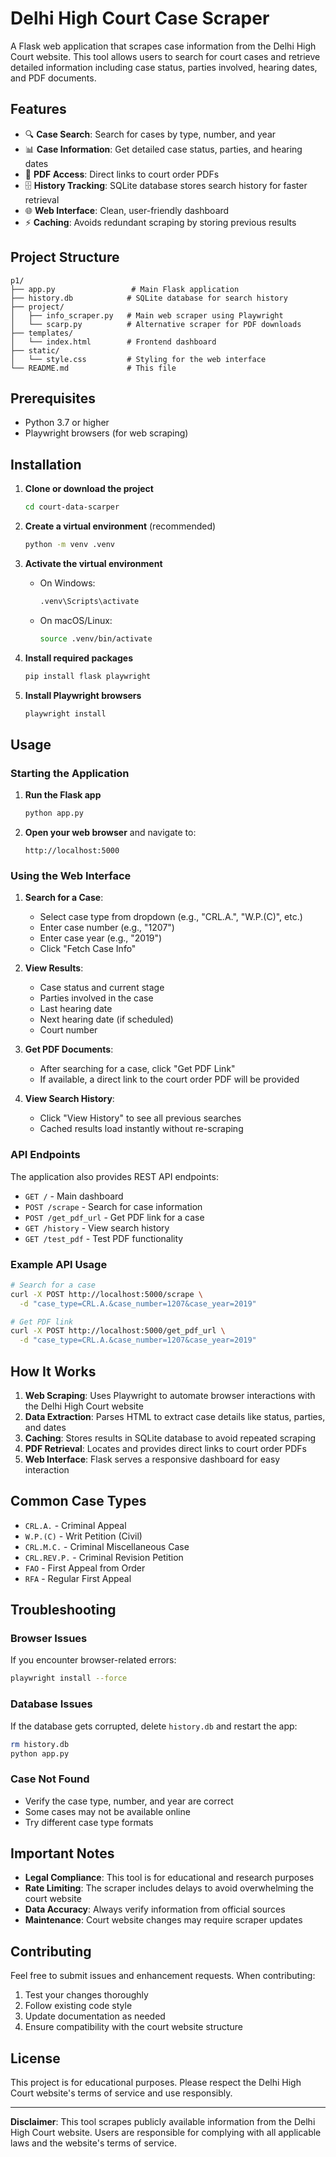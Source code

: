 # Delhi High Court Case Scraper

A Flask web application that scrapes case information from the Delhi High Court website. This tool allows users to search for court cases and retrieve detailed information including case status, parties involved, hearing dates, and PDF documents.

## Features

- 🔍 **Case Search**: Search for cases by type, number, and year
- 📊 **Case Information**: Get detailed case status, parties, and hearing dates
- 📄 **PDF Access**: Direct links to court order PDFs
- 🗄️ **History Tracking**: SQLite database stores search history for faster retrieval
- 🌐 **Web Interface**: Clean, user-friendly dashboard
- ⚡ **Caching**: Avoids redundant scraping by storing previous results

## Project Structure

```
p1/
├── app.py                 # Main Flask application
├── history.db            # SQLite database for search history
├── project/
│   ├── info_scraper.py   # Main web scraper using Playwright
│   └── scarp.py          # Alternative scraper for PDF downloads
├── templates/
│   └── index.html        # Frontend dashboard
├── static/
│   └── style.css         # Styling for the web interface
└── README.md             # This file
```

## Prerequisites

- Python 3.7 or higher
- Playwright browsers (for web scraping)

## Installation

1. **Clone or download the project**
   ```bash
   cd court-data-scarper
   ```

2. **Create a virtual environment** (recommended)
   ```bash
   python -m venv .venv
   ```

3. **Activate the virtual environment**
   - On Windows:
     ```bash
     .venv\Scripts\activate
     ```
   - On macOS/Linux:
     ```bash
     source .venv/bin/activate
     ```

4. **Install required packages**
   ```bash
   pip install flask playwright
   ```

5. **Install Playwright browsers**
   ```bash
   playwright install
   ```

## Usage

### Starting the Application

1. **Run the Flask app**
   ```bash
   python app.py
   ```

2. **Open your web browser** and navigate to:
   ```
   http://localhost:5000
   ```

### Using the Web Interface

1. **Search for a Case**:
   - Select case type from dropdown (e.g., "CRL.A.", "W.P.(C)", etc.)
   - Enter case number (e.g., "1207")
   - Enter case year (e.g., "2019")
   - Click "Fetch Case Info"

2. **View Results**:
   - Case status and current stage
   - Parties involved in the case
   - Last hearing date
   - Next hearing date (if scheduled)
   - Court number

3. **Get PDF Documents**:
   - After searching for a case, click "Get PDF Link"
   - If available, a direct link to the court order PDF will be provided

4. **View Search History**:
   - Click "View History" to see all previous searches
   - Cached results load instantly without re-scraping

### API Endpoints

The application also provides REST API endpoints:

- `GET /` - Main dashboard
- `POST /scrape` - Search for case information
- `POST /get_pdf_url` - Get PDF link for a case
- `GET /history` - View search history
- `GET /test_pdf` - Test PDF functionality

### Example API Usage

```bash
# Search for a case
curl -X POST http://localhost:5000/scrape \
  -d "case_type=CRL.A.&case_number=1207&case_year=2019"

# Get PDF link
curl -X POST http://localhost:5000/get_pdf_url \
  -d "case_type=CRL.A.&case_number=1207&case_year=2019"
```

## How It Works

1. **Web Scraping**: Uses Playwright to automate browser interactions with the Delhi High Court website
2. **Data Extraction**: Parses HTML to extract case details like status, parties, and dates
3. **Caching**: Stores results in SQLite database to avoid repeated scraping
4. **PDF Retrieval**: Locates and provides direct links to court order PDFs
5. **Web Interface**: Flask serves a responsive dashboard for easy interaction

## Common Case Types

- `CRL.A.` - Criminal Appeal
- `W.P.(C)` - Writ Petition (Civil)
- `CRL.M.C.` - Criminal Miscellaneous Case
- `CRL.REV.P.` - Criminal Revision Petition
- `FAO` - First Appeal from Order
- `RFA` - Regular First Appeal

## Troubleshooting

### Browser Issues
If you encounter browser-related errors:
```bash
playwright install --force
```

### Database Issues
If the database gets corrupted, delete `history.db` and restart the app:
```bash
rm history.db
python app.py
```

### Case Not Found
- Verify the case type, number, and year are correct
- Some cases may not be available online
- Try different case type formats

## Important Notes

- **Legal Compliance**: This tool is for educational and research purposes
- **Rate Limiting**: The scraper includes delays to avoid overwhelming the court website
- **Data Accuracy**: Always verify information from official sources
- **Maintenance**: Court website changes may require scraper updates

## Contributing

Feel free to submit issues and enhancement requests. When contributing:

1. Test your changes thoroughly
2. Follow existing code style
3. Update documentation as needed
4. Ensure compatibility with the court website structure

## License

This project is for educational purposes. Please respect the Delhi High Court website's terms of service and use responsibly.

---

**Disclaimer**: This tool scrapes publicly available information from the Delhi High Court website. Users are responsible for complying with all applicable laws and the website's terms of service.
